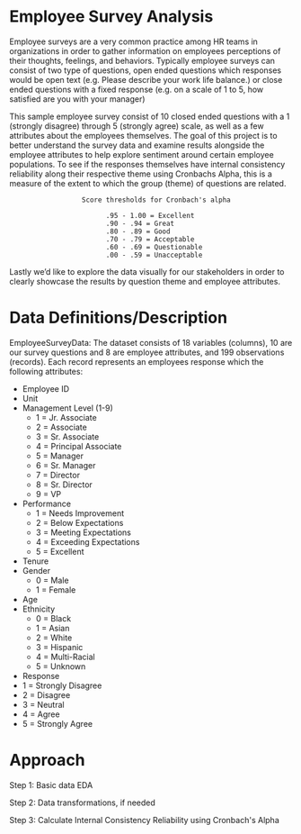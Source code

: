 Employee Survey Analysis
=============================================================

Employee surveys are a very common practice among HR teams in organizations in order to gather information on employees perceptions of their thoughts, feelings, and behaviors. Typically employee surveys can consist of two type of questions, open ended questions which responses would be open text (e.g. Please describe your work life balance.) or close ended questions with a fixed response (e.g. on a scale of 1 to 5, how satisfied are you with your manager)

This sample employee survey consist of 10 closed ended questions with a 1 (strongly disagree) through 5 (strongly agree) scale, as well as a few attributes about the employees themselves.  The goal of this project is to better understand the survey data and examine results alongside the employee attributes to help explore sentiment around certain employee populations. To see if the responses themselves have internal consistency reliability along their respective theme using Cronbachs Alpha, this is a measure of the extent to which the group (theme) of questions are related. 
                            
                      Score thresholds for Cronbach's alpha 
                      
                            .95 - 1.00 = Excellent
                            .90 - .94 = Great
                            .80 - .89 = Good
                            .70 - .79 = Acceptable
                            .60 - .69 = Questionable
                            .00 - .59 = Unacceptable

Lastly we’d like to explore the data visually for our stakeholders in order to clearly showcase the results by question theme and employee attributes. 


Data Definitions/Description
=============================================================

EmployeeSurveyData:
The dataset consists of 18 variables (columns), 10 are our survey questions and 8 are employee attributes, and 199 observations (records). Each record represents an employees response which the following attributes: 

- Employee ID
- Unit 
- Management Level (1-9) 
  - 1 = Jr. Associate
  - 2 = Associate
  - 3 = Sr. Associate
  - 4 = Principal Associate
  - 5 = Manager
  - 6 = Sr. Manager
  - 7 = Director
  - 8 = Sr. Director
  - 9 = VP
- Performance
  - 1 = Needs Improvement
  - 2 = Below Expectations
  - 3 = Meeting Expectations
  - 4 = Exceeding Expectations
  - 5 = Excellent
- Tenure
- Gender
  - 0 = Male
  - 1 = Female
- Age
- Ethnicity
  - 0 = Black
  - 1 = Asian
  - 2 = White
  - 3 = Hispanic
  - 4 = Multi-Racial
  - 5 = Unknown
- Response
 - 1 = Strongly Disagree
 - 2 = Disagree
 - 3 = Neutral
 - 4 = Agree
 - 5 = Strongly Agree



Approach
=============================================================
Step 1: 
Basic data EDA

Step 2: 
Data transformations, if needed

Step 3: 
Calculate Internal Consistency Reliability using Cronbach's Alpha
